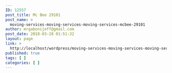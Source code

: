 ```yaml
---
ID: 12557
post_title: Mc Bee 29101
post_name: >
  moving-services-moving-services-moving-services-mcbee-29101
author: mrgabonijeff@gmail.com
post_date: 2018-03-28 01:51:32
layout: page
link: >
  http://localhost/wordpress/moving-services-moving-services-moving-services-mcbee-29101/
published: true
tags: [ ]
categories: [ ]
---
```

